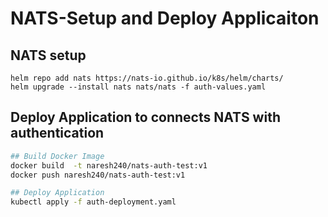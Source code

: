 # NATS-Setup and Deploy Applicaiton

## NATS setup

```shell
helm repo add nats https://nats-io.github.io/k8s/helm/charts/
helm upgrade --install nats nats/nats -f auth-values.yaml
```

## Deploy Application to connects NATS with authentication

```bash
## Build Docker Image
docker build  -t naresh240/nats-auth-test:v1
docker push naresh240/nats-auth-test:v1

## Deploy Application
kubectl apply -f auth-deployment.yaml
```